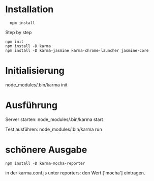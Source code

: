 # Installation

```
  npm install
```

Step by step

```
npm init
npm install -D karma
npm install -D karma-jasmine karma-chrome-launcher jasmine-core
```

# Initialisierung

node_modules/.bin/karma init

# Ausführung

Server starten: node_modules/.bin/karma start

Test ausführen: node_modules/.bin/karma run

# schönere Ausgabe

`npm install -D karma-mocha-reporter`

in der karma.conf.js unter reporters: den Wert ['mocha'] eintragen.
